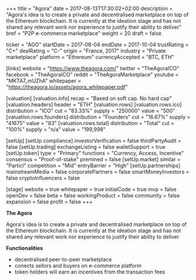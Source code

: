 +++
title = "Agora"
date = 2017-08-13T17:30:02+02:00
description = "Agora's idea is to create a private and decentralised marketplace on top of the Ethereum blockchain. It is currently at the ideation stage and has not shared any relevant work nor experience to justify their ability to deliver"
bref = "P2P e-commerce marketplace"
weight = 20
draft = false

ticker = "AGO"
startDate = 2017-08-04
endDate = 2017-10-04
trustRating = "C+"
dealRating = "C-"
origin = "France, 2017"
industry = "Private marketplace"
platform = "Ethereum"
currencyAccepted = "BTC, ETH"

[links]
  website = "https://www.theagora.com/"
  twitter = "TheAgoraICO"
  facebook = "TheAgoraICO"
  reddit = "TheAgoraMarketplace"
  youtube = "MKTA7_mUZhA"
  whitepaper = "https://theagora.io/assets/agora_whitepaper.pdf"

[valuation]
  [valuation.info]
    recap = "Based on soft cap. No hard cap"
  [valuation.headers]
    header = "ETH"
  [valuation.rows]
    [valuation.rows.ico]
      distribution = "ICO"
      cut = "83.33%"
      supply = "250000"
      value = "500"
    [valuation.rows.founders]
      distribution = "Founders"
      cut = "16.67%"
      supply = "41675"
      value = "83"
    [valuation.rows.total]
      distribution = "Total"
      cut = "100%"
      supply = "n/a"
      value = "199,998"

[setUp]
  [setUp.compliance]
    investorVerification = false
    thirdPartyAudit = false
  [setUp.trading]
    exchangeListing = false
    walletSupport = true
  [setUp.token]
    type = "Primary"
    functions = "Currency, Access, Incentive"
    consensus = "Proof-of-stake"
    premined = false
  [setUp.market]
    similar = "Particl"
    competition = "Mid"
    entryBarrier = "High"
  [setUp.partnerships]
    mainstreamMedia = false
    corporatePartners = false
    smartMoneyInvestors = false
    cryptoInfluencers = false

[stage]
  website = true
  whitepaper = true
  initialCode = true
  mvp = false
  openDev = false
  beta = false
  workingProduct = false
  community = false
  expansion = false
  profit = false
+++

**The Agora**

Agora's idea is to create a private and decentralised marketplace on top of the Ethereum blockchain. It is currently at the ideation stage and has not shared any relevant work nor experience to justify their ability to deliver

**Functionalities**

* decentralised peer-to-peer marketplace
* conects sellors and buyers on e-commerce platform
* token holders will earn an incentives from the transaction fees
